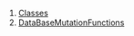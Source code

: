 

1. [Classes](services_database_mutation_functions/services_database_mutation_functions-library.html#classes)
2. [DataBaseMutationFunctions](services_database_mutation_functions/DataBaseMutationFunctions-class.html)
